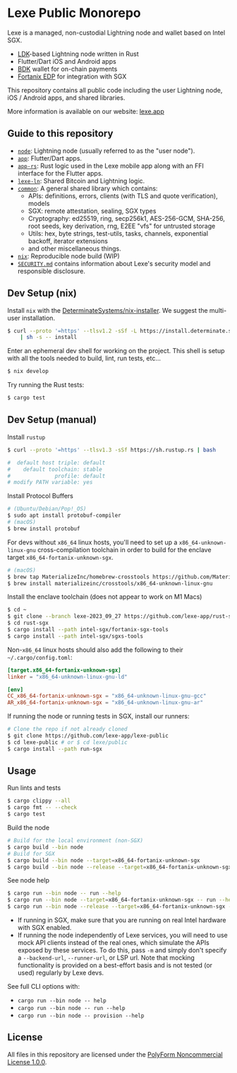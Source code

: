 # Lexe Public Monorepo

Lexe is a managed, non-custodial Lightning node and wallet based on Intel SGX.

- [LDK](https://github.com/lightningdevkit/rust-lightning)-based Lightning node written in Rust
- Flutter/Dart iOS and Android apps
- [BDK](https://github.com/bitcoindevkit/bdk) wallet for on-chain payments
- [Fortanix EDP](https://edp.fortanix.com/) for integration with SGX

This repository contains all public code including the user Lightning node, iOS / Android apps, and shared libraries.

More information is available on our website: [lexe.app](https://lexe.app)

## Guide to this repository

- [`node`](./node): Lightning node (usually referred to as the "user node").
- [`app`](./app): Flutter/Dart apps.
- [`app-rs`](./app-rs): Rust logic used in the Lexe mobile app along with an FFI interface for the Flutter apps.
- [`lexe-ln`](./lexe-ln): Shared Bitcoin and Lightning logic.
- [`common`](./common): A general shared library which contains:
  - APIs: definitions, errors, clients (with TLS and quote verification), models
  - SGX: remote attestation, sealing, SGX types
  - Cryptography: ed25519, ring, secp256k1, AES-256-GCM, SHA-256, root seeds, key derivation, rng, E2EE "vfs" for untrusted storage
  - Utils: hex, byte strings, test-utils, tasks, channels, exponential backoff, iterator extensions
  - and other miscellaneous things.
- [`nix`](./nix): Reproducible node build (WIP)
- [`SECURITY.md`](./SECURITY.md) contains information about Lexe's security model and responsible disclosure.

## Dev Setup (nix)

Install `nix` with the [DeterminateSystems/nix-installer](https://github.com/DeterminateSystems/nix-installer).
We suggest the multi-user installation.

```bash
$ curl --proto '=https' --tlsv1.2 -sSf -L https://install.determinate.systems/nix \
    | sh -s -- install
```

Enter an ephemeral dev shell for working on the project. This shell is setup
with all the tools needed to build, lint, run tests, etc...

```bash
$ nix develop
```

Try running the Rust tests:

```bash
$ cargo test
```

## Dev Setup (manual)

Install `rustup`

```bash
$ curl --proto '=https' --tlsv1.3 -sSf https://sh.rustup.rs | bash

#  default host triple: default
#    default toolchain: stable
#              profile: default
# modify PATH variable: yes
```

Install Protocol Buffers

```bash
# (Ubuntu/Debian/Pop!_OS)
$ sudo apt install protobuf-compiler
# (macOS)
$ brew install protobuf
```

For devs without `x86_64` linux hosts, you'll need to set up a
`x86_64-unknown-linux-gnu` cross-compilation toolchain in order to build for
the enclave target `x86_64-fortanix-unknown-sgx`.

```bash
# (macOS)
$ brew tap MaterializeInc/homebrew-crosstools https://github.com/MaterializeInc/homebrew-crosstools
$ brew install materializeinc/crosstools/x86_64-unknown-linux-gnu
```

Install the enclave toolchain (does not appear to work on M1 Macs)

```bash
$ cd ~
$ git clone --branch lexe-2023_09_27 https://github.com/lexe-app/rust-sgx.git
$ cd rust-sgx
$ cargo install --path intel-sgx/fortanix-sgx-tools
$ cargo install --path intel-sgx/sgxs-tools
```

Non-`x86_64` linux hosts should also add the following to their
`~/.cargo/config.toml`:

```toml
[target.x86_64-fortanix-unknown-sgx]
linker = "x86_64-unknown-linux-gnu-ld"

[env]
CC_x86_64-fortanix-unknown-sgx = "x86_64-unknown-linux-gnu-gcc"
AR_x86_64-fortanix-unknown-sgx = "x86_64-unknown-linux-gnu-ar"
```

If running the node or running tests in SGX, install our runners:
```bash
# Clone the repo if not already cloned
$ git clone https://github.com/lexe-app/lexe-public
$ cd lexe-public # or $ cd lexe/public
$ cargo install --path run-sgx
```

## Usage

Run lints and tests
```bash
$ cargo clippy --all
$ cargo fmt -- --check
$ cargo test
```

Build the node
```bash
# Build for the local environment (non-SGX)
$ cargo build --bin node
# Build for SGX
$ cargo build --bin node --target=x86_64-fortanix-unknown-sgx
$ cargo build --bin node --release --target=x86_64-fortanix-unknown-sgx
```

See node help

```bash
$ cargo run --bin node -- run --help
$ cargo run --bin node --target=x86_64-fortanix-unknown-sgx -- run --help
$ cargo run --bin node --release --target=x86_64-fortanix-unknown-sgx -- run --help
```
- If running in SGX, make sure that you are running on real Intel hardware with
  SGX enabled.
- If running the node independently of Lexe services, you will need to use mock
  API clients instead of the real ones, which simulate the APIs exposed by these
  services. To do this, pass `-m` and simply don't specify a `--backend-url`,
  `--runner-url`, or LSP url. Note that mocking functionality is provided on a
  best-effort basis and is not tested (or used) regularly by Lexe devs.

See full CLI options with:
- `cargo run --bin node -- help`
- `cargo run --bin node -- run --help`
- `cargo run --bin node -- provision --help`

## License

All files in this repository are licensed under the [PolyForm Noncommercial
License 1.0.0](https://polyformproject.org/licenses/noncommercial/1.0.0/).
